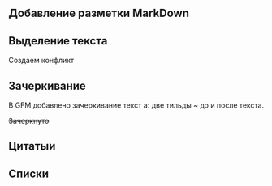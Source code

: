 ## Добавление разметки MarkDown

## Выделение текста

Создаем конфликт

## Зачеркивание

В GFM добавлено зачеркивание текст а: две тильды ~ до и после
текста.

~~Зачеркнуто~~


## Цитатыи

## Списки
